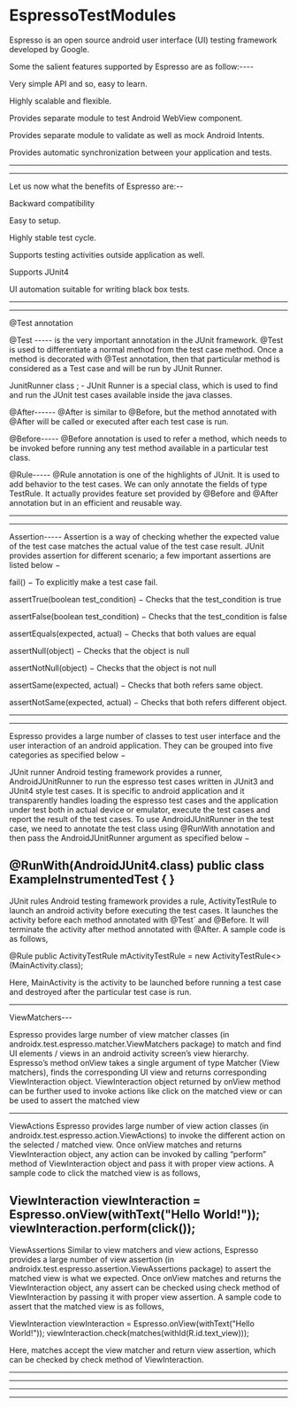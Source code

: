 # EspressoTestModules




Espresso is an open source android user interface (UI) testing framework developed by Google. 




Some the salient features supported by Espresso are as follow:----


Very simple API and so, easy to learn.

Highly scalable and flexible.

Provides separate module to test Android WebView component.

Provides separate module to validate as well as mock Android Intents.

Provides automatic synchronization between your application and tests.


--------------------------------------------------------------------------------------------------------------------------------------------------------------------------------------------------------------------------------------------------------------------------------------------------------------------------------------------------------------------------------------------------------------------------------------------------------------------------------------------------------------

--------------------------------------------------------------------------------------------------------------------------------------------------------------------------------------------------------------------------------------------------------------------------------------------------------------------------------------------------------------------------------------------------------------------------------------------------------------------------------------------------------------














Let us now what the benefits of Espresso are:--

Backward compatibility

Easy to setup.

Highly stable test cycle.

Supports testing activities outside application as well.

Supports JUnit4

UI automation suitable for writing black box tests.



--------------------------------------------------------------------------------------------------------------------------------------------------------------------------------------------------------------------------------------------------------------------------------------------------------------------------------------------------------------------------------------------------------------------------------------------------------------------------------------------------------------

--------------------------------------------------------------------------------------------------------------------------------------------------------------------------------------------------------------------------------------------------------------------------------------------------------------------------------------------------------------------------------------------------------------------------------------------------------------------------------------------------------------













@Test annotation

@Test -----
is the very important annotation in the JUnit framework. @Test is used to differentiate a normal method from the test case method. Once a method is decorated with @Test annotation, then that particular method is considered as a Test case and will be run by JUnit Runner.


















JunitRunner class ; - 
JUnit Runner is a special class, which is used to find and run the JUnit test cases available inside the java classes. 














@After------
@After is similar to @Before, but the method annotated with @After will be called or executed after each test case is run.












@Before-----
@Before annotation is used to refer a method, which needs to be invoked before running any test method available in a particular test class.












@Rule-----
@Rule annotation is one of the highlights of JUnit. It is used to add behavior to the test cases. We can only annotate the fields of type TestRule. It actually provides feature set provided by @Before and @After annotation but in an efficient and reusable way. 










--------------------------------------------------------------------------------------------------------------------------------------------------------------------------------------------------------------------------------------------------------------------------------------------------------------------------------------------------------------------------------------------------------------------------------------------------------------------------------------------------------------

--------------------------------------------------------------------------------------------------------------------------------------------------------------------------------------------------------------------------------------------------------------------------------------------------------------------------------------------------------------------------------------------------------------------------------------------------------------------------------------------------------------







Assertion-----
Assertion is a way of checking whether the expected value of the test case matches the actual value of the test case result. JUnit provides assertion for different scenario; a few important assertions are listed below −

fail() − To explicitly make a test case fail.

assertTrue(boolean test_condition) − Checks that the test_condition is true

assertFalse(boolean test_condition) − Checks that the test_condition is false

assertEquals(expected, actual) − Checks that both values are equal

assertNull(object) − Checks that the object is null

assertNotNull(object) − Checks that the object is not null

assertSame(expected, actual) − Checks that both refers same object.

assertNotSame(expected, actual) − Checks that both refers different object.



--------------------------------------------------------------------------------------------------------------------------------------------------------------------------------------------------------------------------------------------------------------------------------------------------------------------------------------------------------------------------------------------------------------------------------------------------------------------------------------------------------------

--------------------------------------------------------------------------------------------------------------------------------------------------------------------------------------------------------------------------------------------------------------------------------------------------------------------------------------------------------------------------------------------------------------------------------------------------------------------------------------------------------------







Espresso provides a large number of classes to test user interface and the user interaction of an android application. They can be grouped into five categories as specified below −






JUnit runner
Android testing framework provides a runner, AndroidJUnitRunner to run the espresso test cases written in JUnit3 and JUnit4 style test cases. It is specific to android application and it transparently handles loading the espresso test cases and the application under test both in actual device or emulator, execute the test cases and report the result of the test cases. To use AndroidJUnitRunner in the test case, we need to annotate the test class using @RunWith annotation and then pass the AndroidJUnitRunner argument as specified below −

@RunWith(AndroidJUnit4.class)
   public class ExampleInstrumentedTest {
}
------------------------------------------------------------------------------------------------------------------------------------------------------------------------------------------------------------------------------------------------------------------------------------------------------------------------------------------------------------------------------------





JUnit rules
Android testing framework provides a rule, ActivityTestRule to launch an android activity before executing the test cases. It launches the activity before each method annotated with @Test` and @Before. It will terminate the activity after method annotated with @After. A sample code is as follows,

@Rule
public ActivityTestRule<MainActivity> mActivityTestRule = new ActivityTestRule<>(MainActivity.class);

Here, MainActivity is the activity to be launched before running a test case and destroyed after the particular test case is run.


------------------------------------------------------------------------------------------------------------------------------------------------------------------------------------------------------------------------------------------------------------------------------------------------------------------------------------------------------------------------------------

ViewMatchers---

Espresso provides large number of view matcher classes (in androidx.test.espresso.matcher.ViewMatchers package) to match and find UI elements / views in an android activity screen’s view hierarchy. Espresso’s method onView takes a single argument of type Matcher (View matchers), finds the corresponding UI view and returns corresponding ViewInteraction object. ViewInteraction object returned by onView method can be further used to invoke actions like click on the matched view or can be used to assert the matched view


--------------------------------------------------------------------------------------------------------------------------------------------------------------------------------------------------------------------------------------------------------------------------------------------------------------------------------------------------------------------------------------------------------------------------------------------------------------------------------------------------------------


ViewActions
Espresso provides large number of view action classes (in androidx.test.espresso.action.ViewActions) to invoke the different action on the selected / matched view. Once onView matches and returns ViewInteraction object, any action can be invoked by calling “perform” method of ViewInteraction object and pass it with proper view actions. A sample code to click the matched view is as follows,

ViewInteraction viewInteraction = Espresso.onView(withText("Hello World!"));
viewInteraction.perform(click());
------------------------------------------------------------------------------------------------------------------------------------------------------------------------------------------------------------------------------------------------------------------------------------------------------------------------------------------------------------------------------------

ViewAssertions
Similar to view matchers and view actions, Espresso provides a large number of view assertion (in androidx.test.espresso.assertion.ViewAssertions package) to assert the matched view is what we expected. Once onView matches and returns the ViewInteraction object, any assert can be checked using check method of ViewInteraction by passing it with proper view assertion. A sample code to assert that the matched view is as follows,

ViewInteraction viewInteraction = Espresso.onView(withText("Hello World!"));
viewInteraction.check(matches(withId(R.id.text_view)));

Here, matches accept the view matcher and return view assertion, which can be checked by check method of ViewInteraction.

--------------------------------------------------------------------------------------------------------------------------------------------------------------------------------------------------------------------------------------------------------------------------------------------------------------------------------------------------------------------------------------------------------------------------------------------------------------------------------------------------------------

--------------------------------------------------------------------------------------------------------------------------------------------------------------------------------------------------------------------------------------------------------------------------------------------------------------------------------------------------------------------------------------------------------------------------------------------------------------------------------------------------------------
--------------------------------------------------------------------------------------------------------------------------------------------------------------------------------------------------------------------------------------------------------------------------------------------------------------------------------------------------------------------------------------------------------------------------------------------------------------------------------------------------------------

--------------------------------------------------------------------------------------------------------------------------------------------------------------------------------------------------------------------------------------------------------------------------------------------------------------------------------------------------------------------------------------------------------------------------------------------------------------------------------------------------------------







